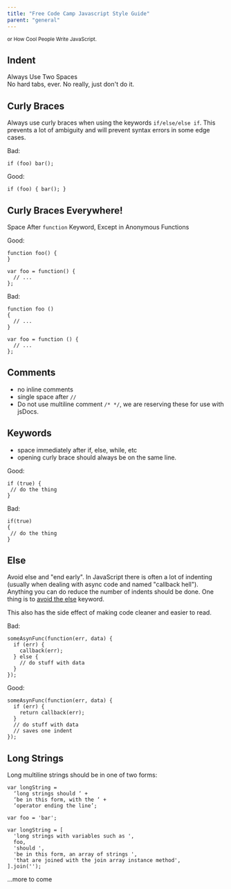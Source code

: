 ```yaml
---
title: "Free Code Camp Javascript Style Guide"
parent: "general"
---
```


<small>or How Cool People Write JavaScript.</small>

## Indent

Always Use Two Spaces  
No hard tabs, ever. No really, just don't do it.

## Curly Braces

Always use curly braces when using the keywords `if/else/else if`. This prevents a lot of ambiguity and will prevent syntax errors in some edge cases.

Bad:

    if (foo) bar();

Good:

    if (foo) { bar(); }

## Curly Braces Everywhere!

Space After `function` Keyword, Except in Anonymous Functions

Good:

    function foo() {
    }

    var foo = function() {
      // ...
    };

Bad:

    function foo ()
    {
      // ...
    }

    var foo = function () {
      // ...
    };

## Comments

*   no inline comments
*   single space after `//`
*   Do not use multiline comment `/* */`, we are reserving these for use with jsDocs.

## Keywords

*   space immediately after if, else, while, etc
*   opening curly brace should always be on the same line.

Good:

    if (true) {
     // do the thing
    }

Bad:

    if(true)
    {
     // do the thing
    }

## Else

Avoid else and "end early". In JavaScript there is often a lot of indenting (usually when dealing with async code and named "callback hell"). Anything you can do reduce the number of indents should be done. One thing is to [avoid the else](http://blog.timoxley.com/post/47041269194/avoid-else-return-early) keyword.

This also has the side effect of making code cleaner and easier to read.

Bad:

    someAsynFunc(function(err, data) {
      if (err) {
        callback(err);
      } else {
        // do stuff with data
      }
    });

Good:

    someAsynFunc(function(err, data) {
      if (err) {
        return callback(err);
      }
      // do stuff with data
      // saves one indent
    });

## Long Strings

Long multiline strings should be in one of two forms:

    var longString =
      ‘long strings should ‘ +
      ‘be in this form, with the ‘ +
      ‘operator ending the line’;

    var foo = 'bar';

    var longString = [
      'long strings with variables such as ',
      foo,
      'should ',
      'be in this form, an array of strings ',
      'that are joined with the join array instance method',
    ].join('');

...more to come
